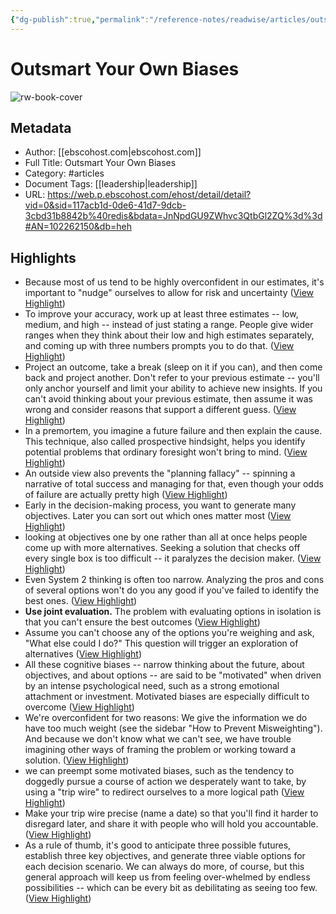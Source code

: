 ```yaml
---
{"dg-publish":true,"permalink":"/reference-notes/readwise/articles/outsmart-your-own-biases/"}
---
```


# Outsmart Your Own Biases

![rw-book-cover](https://readwise-assets.s3.amazonaws.com/static/images/article1.be68295a7e40.png)

## Metadata
- Author: [[ebscohost.com\|ebscohost.com]]
- Full Title: Outsmart Your Own Biases
- Category: #articles
- Document Tags: [[leadership\|leadership]] 
- URL: https://web.p.ebscohost.com/ehost/detail/detail?vid=0&sid=117acb1d-0de6-41d7-9dcb-3cbd31b8842b%40redis&bdata=JnNpdGU9ZWhvc3QtbGl2ZQ%3d%3d#AN=102262150&db=heh

## Highlights
- Because most of us tend to be highly overconfident in our estimates, it's important to "nudge" ourselves to allow for risk and uncertainty ([View Highlight](https://read.readwise.io/read/01gwmb6jcw3t9f30f3gcm89ey9))
- To improve your accuracy, work up at least three estimates -- low, medium, and high -- instead of just stating a range. People give wider ranges when they think about their low and high estimates separately, and coming up with three numbers prompts you to do that. ([View Highlight](https://read.readwise.io/read/01gwmb7b9w3qs6n44921vqgeg6))
- Project an outcome, take a break (sleep on it if you can), and then come back and project another. Don't refer to your previous estimate -- you'll only anchor yourself and limit your ability to achieve new insights. If you can't avoid thinking about your previous estimate, then assume it was wrong and consider reasons that support a different guess. ([View Highlight](https://read.readwise.io/read/01gwmba2pkectr1vaw3pgs4a8r))
- In a premortem, you imagine a future failure and then explain the cause. This technique, also called prospective hindsight, helps you identify potential problems that ordinary foresight won't bring to mind. ([View Highlight](https://read.readwise.io/read/01gwmbavv24zpmr6ywe0yygvj2))
- An outside view also prevents the "planning fallacy" -- spinning a narrative of total success and managing for that, even though your odds of failure are actually pretty high ([View Highlight](https://read.readwise.io/read/01gwmbhs7bec2gk2pjt345h0v1))
- Early in the decision-making process, you want to generate many objectives. Later you can sort out which ones matter most ([View Highlight](https://read.readwise.io/read/01gwmbxz44r7rtbzreez05xjdk))
- looking at objectives one by one rather than all at once helps people come up with more alternatives. Seeking a solution that checks off every single box is too difficult -- it paralyzes the decision maker. ([View Highlight](https://read.readwise.io/read/01gwmc1gt0hqfdqsvg01m03qpx))
- Even System 2 thinking is often too narrow. Analyzing the pros and cons of several options won't do you any good if you've failed to identify the best ones. ([View Highlight](https://read.readwise.io/read/01gwmc51wzbqb5h996vmrzb98c))
- **Use joint evaluation.** The problem with evaluating options in isolation is that you can't ensure the best outcomes ([View Highlight](https://read.readwise.io/read/01gwmc9n5a6tnn34kjkqv0gmqh))
- Assume you can't choose any of the options you're weighing and ask, "What else could I do?" This question will trigger an exploration of alternatives ([View Highlight](https://read.readwise.io/read/01gwmcc9xstn27tdgtzp6at22z))
- All these cognitive biases -- narrow thinking about the future, about objectives, and about options -- are said to be "motivated" when driven by an intense psychological need, such as a strong emotional attachment or investment. Motivated biases are especially difficult to overcome ([View Highlight](https://read.readwise.io/read/01gwmcf3mtmna6fbcszw469n1p))
- We're overconfident for two reasons: We give the information we do have too much weight (see the sidebar "How to Prevent Misweighting"). And because we don't know what we can't see, we have trouble imagining other ways of framing the problem or working toward a solution. ([View Highlight](https://read.readwise.io/read/01gwmch0anpnef64bhxn5177pt))
- we can preempt some motivated biases, such as the tendency to doggedly pursue a course of action we desperately want to take, by using a "trip wire" to redirect ourselves to a more logical path ([View Highlight](https://read.readwise.io/read/01gwmcktn501y8h3tggnwxbefz))
- Make your trip wire precise (name a date) so that you'll find it harder to disregard later, and share it with people who will hold you accountable. ([View Highlight](https://read.readwise.io/read/01gwmcmrr1n15capgr8zy66bvn))
- As a rule of thumb, it's good to anticipate three possible futures, establish three key objectives, and generate three viable options for each decision scenario. We can always do more, of course, but this general approach will keep us from feeling over-whelmed by endless possibilities -- which can be every bit as debilitating as seeing too few. ([View Highlight](https://read.readwise.io/read/01gwmcsrpyypvemb3jtgtyx3w5))
